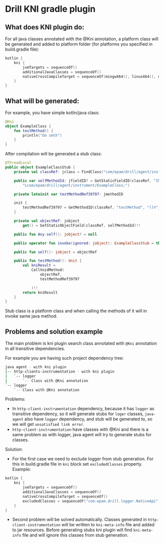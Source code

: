 # Drill KNI gradle plugin

## What does KNI plugin do:

For all java classes annotated with the @Kni annotation, a platform class will be generated and added to platform folder
(for platforms you specified in build.gradle file):
```kotlin
kotlin {
    kni {
        jvmTargets = sequenceOf()
        additionalJavaClasses = sequenceOf()
        nativeCrossCompileTarget = sequenceOf(mingwX64(), linuxX64(), macosX64())
    }
}
```

## What will be generated:

For example, you have simple kotlin/java class:
```kotlin
@Kni
object ExampleClass {
    fun testMethod() {
        println("Do smth")
    }
}
```

After compilation will be generated a stub class:
```kotlin
@ThreadLocal
public object ExampleClassStub {
    private val classRef: jclass = FindClass("com/epam/drill/agent/instrument/ExampleClass")!!

    public var selfMethodId: jfieldID? = GetStaticFieldID(classRef, "INSTANCE",
        "Lcom/epam/drill/agent/instrument/ExampleClass;")

    private lateinit var testMethodRef39797: jmethodID

    init {
        testMethodRef39797 = GetMethodID(classRef, "testMethod", "()V")!!
    }

    private val objectRef: jobject
        get() = GetStaticObjectField(classRef, selfMethodId)!!

    public fun Any.self(): jobject? = null

    public operator fun invoke(ignored: jobject): ExampleClassStub = this

    public fun self(): jobject = objectRef

    public fun testMethod(): Unit {
        val kniResult =
            CallVoidMethod(
                objectRef,
                testMethodRef39797

            )!!
        return kniResult
    }
}
```

Stub class is a platform class and when calling the methods of it will in invoke same java method.

## Problems and solution example

The main problem is kni plugin search class annotated with ```@Kni``` annotation in all transitive dependencies.

For example you are having such project dependency tree:
```bash
java agent - with kni plugin
|-- http-clients-instrumentation - with kni plugin
|   `-- logger
|       `-- Class with @Kni annotation
`-- logger
    `-- Class with @Kni annotation  
```

Problems:
- In ```http-client-instrumentation``` dependency, because it has ```logger``` as transitive dependency, so it will
  generate stubs for ```loger``` classes, ```java-agent``` also have ```logger``` dependency, and stub will be generated
  to, so we will get `unsatisfied link error`.
- ```http-client-instrumentation``` have classes with @Kni and there is a same problem as with logger, java agent will
  try to generate stubs for classes.

Solution:
- For the first case we need to exclude logger from stub generation. For this in build.gradle file in ```kni``` block
  set ```excludedClasses``` property. Example:
```kotlin
kotlin {
    kni {
        jvmTargets = sequenceOf()
        additionalJavaClasses = sequenceOf()
        nativeCrossCompileTarget = sequenceOf()
        excludedClasses = sequenceOf("com.epam.drill.logger.NativeApi")
    }
}
```
- Second problem will be solved automatically. Classes generated in ```http-client-instrumentation``` will be written
  to ```kni-meta-info``` file and added to jar resources. Before generating stubs kni plugin will find ```kni-meta-info```
  file and will ignore this classes from stub generation.

